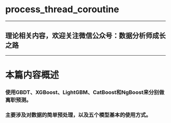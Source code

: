 # process_thread_coroutine

---
## 理论相关内容，欢迎关注微信公众号：数据分析师成长之路

---
# 本篇内容概述

### 使用GBDT、XGBoost、LightGBM、CatBoost和NgBoost来分别做离职预测。

### 主要涉及对数据的简单预处理，以及五个模型基本的使用方式。